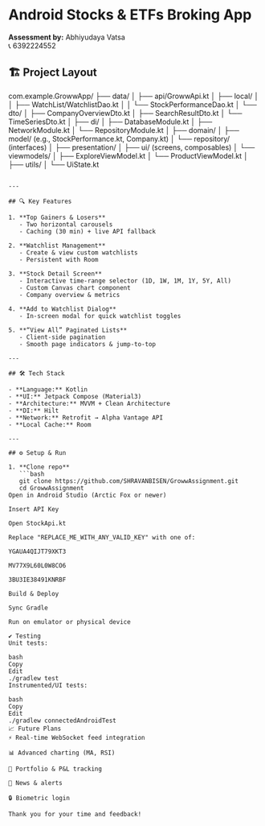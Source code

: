 # Android Stocks & ETFs Broking App  
**Assessment by:** Abhiyudaya Vatsa  
📞 6392224552  


## 🏗️ Project Layout

com.example.GrowwApp/
├── data/
│   ├── api/GrowwApi.kt
│   ├── local/
│   │   ├── WatchList/WatchlistDao.kt
│   │   └── StockPerformanceDao.kt
│   └── dto/
│       ├── CompanyOverviewDto.kt
│       ├── SearchResultDto.kt
│       └── TimeSeriesDto.kt
│
├── di/
│   ├── DatabaseModule.kt
│   ├── NetworkModule.kt
│   └── RepositoryModule.kt
│
├── domain/
│   ├── model/ (e.g., StockPerformance.kt, Company.kt)
│   └── repository/ (interfaces)
│
├── presentation/
│   ├── ui/ (screens, composables)
│   └── viewmodels/
│       ├── ExploreViewModel.kt
│       └── ProductViewModel.kt
│
├── utils/
│   └── UiState.kt
```

---

## 🔍 Key Features

1. **Top Gainers & Losers**  
   - Two horizontal carousels  
   - Caching (30 min) + live API fallback  

2. **Watchlist Management**  
   - Create & view custom watchlists  
   - Persistent with Room  

3. **Stock Detail Screen**  
   - Interactive time‑range selector (1D, 1W, 1M, 1Y, 5Y, All)  
   - Custom Canvas chart component  
   - Company overview & metrics  

4. **Add to Watchlist Dialog**  
   - In‑screen modal for quick watchlist toggles  

5. **“View All” Paginated Lists**  
   - Client‑side pagination  
   - Smooth page indicators & jump‑to‑top  

---

## 🛠️ Tech Stack

- **Language:** Kotlin  
- **UI:** Jetpack Compose (Material3)  
- **Architecture:** MVVM + Clean Architecture  
- **DI:** Hilt  
- **Network:** Retrofit → Alpha Vantage API  
- **Local Cache:** Room  

---

## ⚙️ Setup & Run

1. **Clone repo**  
   ```bash
   git clone https://github.com/SHRAVANBISEN/GrowwAssignment.git
   cd GrowwAssignment
Open in Android Studio (Arctic Fox or newer)

Insert API Key

Open StockApi.kt

Replace "REPLACE_ME_WITH_ANY_VALID_KEY" with one of:

YGAUA4QIJT79XKT3

MV77X9L60L0W8CO6

3BU3IE38491KNRBF

Build & Deploy

Sync Gradle

Run on emulator or physical device

✔️ Testing
Unit tests:

bash
Copy
Edit
./gradlew test
Instrumented/UI tests:

bash
Copy
Edit
./gradlew connectedAndroidTest
📈 Future Plans
⚡ Real‑time WebSocket feed integration

📊 Advanced charting (MA, RSI)

💼 Portfolio & P&L tracking

📰 News & alerts

🔒 Biometric login

Thank you for your time and feedback!
